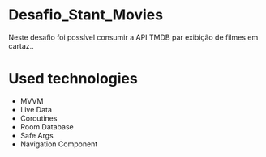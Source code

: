 # Desafio_Stant_Movies

Neste desafio foi possível consumir a API TMDB par exibição de filmes em cartaz..

# Used technologies


- MVVM
- Live Data
- Coroutines
- Room Database
- Safe Args
- Navigation Component

